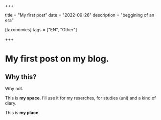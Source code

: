 +++

title = "My first post"
date = "2022-09-26"
description = "beggining of an era"

[taxonomies]
tags = ["EN", "Other"]

+++

# My first post on my blog.

## Why this?

Why not.

This is **my space**. I'll use it for my reserches, for studies (uni) and a kind of diary.

This is **my place**.
